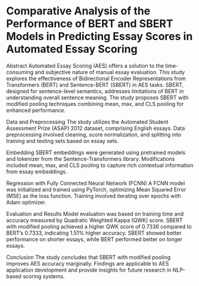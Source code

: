 # Comparative Analysis of the Performance of BERT and SBERT Models in Predicting Essay Scores in Automated Essay Scoring

Abstract
Automated Essay Scoring (AES) offers a solution to the time-consuming and subjective nature of manual essay evaluation. This study explores the effectiveness of Bidirectional Encoder Representations from Transformers (BERT) and Sentence-BERT (SBERT) in AES tasks. SBERT, designed for sentence-level semantics, addresses limitations of BERT in understanding overall sentence meaning. The study proposes SBERT with modified pooling techniques combining mean, max, and CLS pooling for enhanced performance.

Data and Preprocessing
The study utilizes the Automated Student Assessment Prize (ASAP) 2012 dataset, comprising English essays. Data preprocessing involved cleaning, score normalization, and splitting into training and testing sets based on essay sets.

Embedding
SBERT embeddings were generated using pretrained models and tokenizer from the Sentence-Transformers library. Modifications included mean, max, and CLS pooling to capture rich contextual information from essay embeddings.

Regression with Fully Connected Neural Network (FCNN)
A FCNN model was initialized and trained using PyTorch, optimizing Mean Squared Error (MSE) as the loss function. Training involved iterating over epochs with Adam optimizer.

Evaluation and Results
Model evaluation was based on training time and accuracy measured by Quadratic Weighted Kappa (QWK) score. SBERT with modified pooling achieved a higher QWK score of 0.7336 compared to BERT’s 0.7333, indicating 1.51% higher accuracy. SBERT showed better performance on shorter essays, while BERT performed better on longer essays.

Conclusion
The study concludes that SBERT with modified pooling improves AES accuracy marginally. Findings are applicable to AES application development and provide insights for future research in NLP-based scoring systems.
